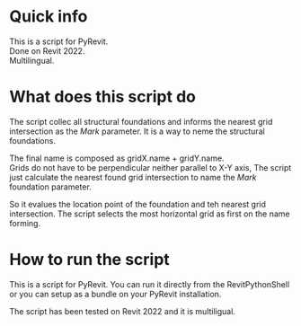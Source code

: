 # Quick info
This is a script for PyRevit.  
Done on Revit 2022.  
Multilingual.  

# What does this script do  
The script collec all structural foundations and informs the nearest grid intersection as the _Mark_ parameter. It  is a way to neme the structural foundations.  

The final name is composed as gridX.name + gridY.name.  
Grids do not have to be perpendicular neither parallel to X-Y axis, The script just calculate the nearest found grid intersection to name the _Mark_ foundation parameter.  

So it evalues the location point of the foundation and teh nearest grid intersection. The script selects the most horizontal grid as first on the name forming.  

# How to run the script  
This is a script for PyRevit. You can run it directly from the RevitPythonShell or you can setup as a bundle on your PyRevit installation.  

The script has been tested on Revit 2022 and it is multiligual.  
